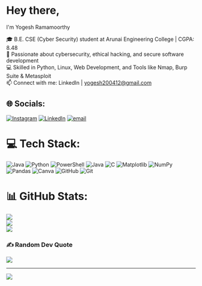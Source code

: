 # Hey there,
I'm Yogesh Ramamoorthy<br/>

🎓 B.E. CSE (Cyber Security) student at Arunai Engineering College | CGPA: 8.48<br/>
🔐 Passionate about cybersecurity, ethical hacking, and secure software development<br/>
💻 Skilled in Python, Linux, Web Development, and Tools like Nmap, Burp Suite & Metasploit<br/>
📫 Connect with me: LinkedIn | yogesh200412@gmail.com<br/>



## 🌐 Socials:
[![Instagram](https://img.shields.io/badge/Instagram-%23E4405F.svg?logo=Instagram&logoColor=white)](https://instagram.com/@yogeshr_04) [![LinkedIn](https://img.shields.io/badge/LinkedIn-%230077B5.svg?logo=linkedin&logoColor=white)](https://linkedin.com/in/yogesh-ramamoorthy) [![email](https://img.shields.io/badge/Email-D14836?logo=gmail&logoColor=white)](mailto:yogesh200412@gmail.com) 

# 💻 Tech Stack:
![Java](https://img.shields.io/badge/java-%23ED8B00.svg?style=for-the-badge&logo=openjdk&logoColor=white) ![Python](https://img.shields.io/badge/python-3670A0?style=for-the-badge&logo=python&logoColor=ffdd54) ![PowerShell](https://img.shields.io/badge/PowerShell-%235391FE.svg?style=for-the-badge&logo=powershell&logoColor=white) ![Java](https://img.shields.io/badge/java-%23ED8B00.svg?style=for-the-badge&logo=openjdk&logoColor=white) ![C](https://img.shields.io/badge/c-%2300599C.svg?style=for-the-badge&logo=c&logoColor=white) ![Matplotlib](https://img.shields.io/badge/Matplotlib-%23ffffff.svg?style=for-the-badge&logo=Matplotlib&logoColor=black) ![NumPy](https://img.shields.io/badge/numpy-%23013243.svg?style=for-the-badge&logo=numpy&logoColor=white) ![Pandas](https://img.shields.io/badge/pandas-%23150458.svg?style=for-the-badge&logo=pandas&logoColor=white) ![Canva](https://img.shields.io/badge/Canva-%2300C4CC.svg?style=for-the-badge&logo=Canva&logoColor=white) ![GitHub](https://img.shields.io/badge/github-%23121011.svg?style=for-the-badge&logo=github&logoColor=white) ![Git](https://img.shields.io/badge/git-%23F05033.svg?style=for-the-badge&logo=git&logoColor=white)
# 📊 GitHub Stats:
![](https://github-readme-stats.vercel.app/api?username=yogesh35&theme=dark&hide_border=false&include_all_commits=false&count_private=false)<br/>
![](https://nirzak-streak-stats.vercel.app/?user=yogesh35&theme=dark&hide_border=false)<br/>
![](https://github-readme-stats.vercel.app/api/top-langs/?username=yogesh35&theme=dark&hide_border=false&include_all_commits=false&count_private=false&layout=compact)

### ✍️ Random Dev Quote
![](https://quotes-github-readme.vercel.app/api?type=vetical&theme=radical)

---
[![](https://visitcount.itsvg.in/api?id=yogesh35&icon=0&color=0)](https://visitcount.itsvg.in)

<!-- Proudly created with GPRM ( https://gprm.itsvg.in ) -->
